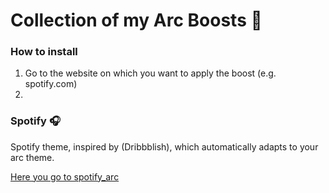 # Collection of my Arc Boosts 🚀

### How to install

1. Go to the website on which you want to apply the boost (e.g. spotify.com)
2. 

### Spotify 🎧

Spotify theme, inspired by (Dribbblish), which automatically adapts to your arc theme. 

[Here you go to spotify_arc](/spotify)
